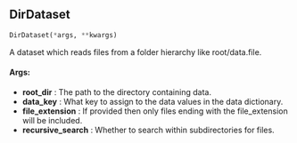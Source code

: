 ## DirDataset
```python
DirDataset(*args, **kwargs)
```
A dataset which reads files from a folder hierarchy like root/data.file.


#### Args:

* **root_dir** :  The path to the directory containing data.
* **data_key** :  What key to assign to the data values in the data dictionary.
* **file_extension** :  If provided then only files ending with the file_extension will be included.
* **recursive_search** :  Whether to search within subdirectories for files.
